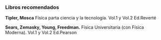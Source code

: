 ### Libros recomendados

**Tipler, Mosca**
Física parta ciencia y la tecnología.
Vol.1 y Vol.2 Ed.Reverté

**Sears, Zemasky, Young, Freedman.** 
Física Universitaria (con Física Moderna). 
Vol.1 y Vol.2 Ed.Pearson
